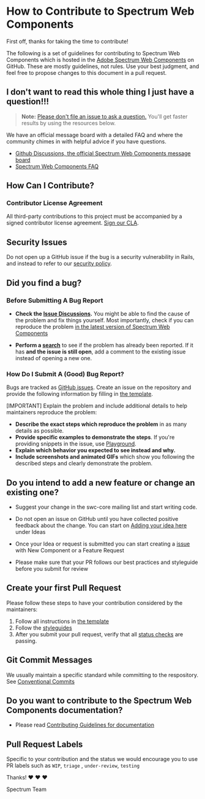 # How to Contribute to Spectrum Web Components

First off, thanks for taking the time to contribute!

The following is a set of guidelines for contributing to Spectrum Web Components which is hosted in the [Adobe Spectrum Web Components](https://github.com/adobe/spectrum-web-components) on GitHub. These are mostly guidelines, not rules. Use your best judgment, and feel free to propose changes to this document in a pull request.

## I don't want to read this whole thing I just have a question!!!

> **Note:** [Please don't file an issue to ask a question.](https://github.com/adobe/spectrum-web-components/discussions) You'll get faster results by using the resources below.

We have an official message board with a detailed FAQ and where the community chimes in with helpful advice if you have questions.

-   [Github Discussions, the official Spectrum Web Components message board](https://github.com/adobe/spectrum-web-components/discussions)
-   [Spectrum Web Components FAQ](https://github.com/adobe/spectrum-web-components/discussions/categories/q-a)

## How Can I Contribute?

### Contributor License Agreement

All third-party contributions to this project must be accompanied by a signed contributor
license agreement. [Sign our CLA](http://opensource.adobe.com/cla.html).

## Security Issues

Do not open up a GitHub issue if the bug is a security vulnerability in Rails, and instead to refer to our [security policy](https://helpx.adobe.com/security/alertus.html).

## Did you find a bug?

### Before Submitting A Bug Report

-   **Check the [Issue Discussions](https://github.com/adobe/spectrum-web-components/issues).** You might be able to find the cause of the problem and fix things yourself. Most importantly, check if you can reproduce the problem [in the latest version of Spectrum Web Components](https://studio.webcomponents.dev/workspace/adobe)

-   **Perform a [search](https://github.com/adobe/spectrum-web-components/issues)** to see if the problem has already been reported. If it has **and the issue is still open**, add a comment to the existing issue instead of opening a new one.

### How Do I Submit A (Good) Bug Report?

Bugs are tracked as [GitHub issues](https://guides.github.com/features/issues/). Create an issue on the repository and provide the following information by filling in [the template](https://github.com/adobe/spectrum-web-components/blob/main/.github/ISSUE_TEMPLATE/bug_report.yaml).

[IMPORTANT] Explain the problem and include additional details to help maintainers reproduce the problem:

-   **Describe the exact steps which reproduce the problem** in as many details as possible.
-   **Provide specific examples to demonstrate the steps**. If you're providing snippets in the issue, use [Playground](https://studio.webcomponents.dev/workspace/adobe).
-   **Explain which behavior you expected to see instead and why.**
-   **Include screenshots and animated GIFs** which show you following the described steps and clearly demonstrate the problem.

## Do you intend to add a new feature or change an existing one?

-   Suggest your change in the swc-core mailing list and start writing code.

-   Do not open an issue on GitHub until you have collected positive feedback about the change. You can start on [Adding your idea here](https://github.com/adobe/spectrum-web-components/discussions/categories/ideas) under Ideas

-   Once your Idea or request is submitted you can start creating a [issue](https://github.com/adobe/spectrum-web-components/issues/new/choose) with New Component or a Feature Request

-   Please make sure that your PR follows our best practices and styleguide before you submit for review

## Create your first Pull Request

Please follow these steps to have your contribution considered by the maintainers:

1. Follow all instructions in [the template](PULL_REQUEST_TEMPLATE.md)
2. Follow the [styleguides](#styleguides)
3. After you submit your pull request, verify that all [status checks](https://help.github.com/articles/about-status-checks/) are passing.

## Git Commit Messages

We usually maintain a specific standard while committing to the respository. See [Conventional Commits](https://www.conventionalcommits.org/en/v1.0.0/#summary)

## Do you want to contribute to the Spectrum Web Components documentation?

-   Please read [Contributing Guidelines for documentation](https://github.com/adobe/spectrum-web-components#documentation)

## Pull Request Labels

Specific to your contribution and the status we would encourage you to use PR labels such as `WIP`, `triage` , `under-review`, `testing`

Thanks! :heart: :heart: :heart:

Spectrum Team
